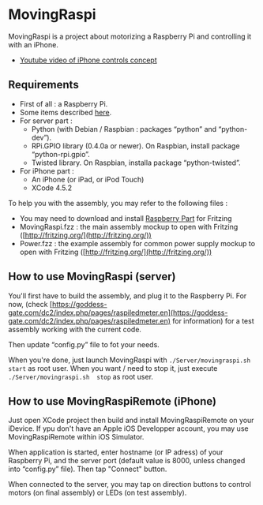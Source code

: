 MovingRaspi
===========

MovingRaspi is a project about motorizing a Raspberry Pi and controlling it with an iPhone.

* [Youtube video of iPhone controls concept](http://www.youtube.com/watch?v=zaB3agbCoIY)


Requirements
------------

* First of all : a Raspberry Pi.
* Some items described [here](https://goddess-gate.com/dc2/index.php/post/506).
* For server part :
	* Python (with Debian / Raspbian : packages “python” and “python-dev”).
	* RPi.GPIO library (0.4.0a or newer). On Raspbian, install package “python-rpi.gpio”.
	* Twisted library. On Raspbian, installa package “python-twisted”.
* For iPhone part :
	* An iPhone (or iPad, or iPod Touch)
	* XCode 4.5.2

To help you with the assembly, you may refer to the following files :

* You may need to download and install [Raspberry Part](https://github.com/adafruit/Fritzing-Library/blob/master/AdaFruit.fzbz) for Fritzing
* MovingRaspi.fzz : the main assembly mockup to open with Fritzing
  ([http://fritzing.org/](http://fritzing.org/))
* Power.fzz : the example assembly for common power supply mockup to open with Fritzing
  ([http://fritzing.org/](http://fritzing.org/))


How to use MovingRaspi (server)
-------------------------------

You'll first have to build the assembly, and plug it to the Raspberry Pi. For now, (check [https://goddess-gate.com/dc2/index.php/pages/raspiledmeter.en](https://goddess-gate.com/dc2/index.php/pages/raspiledmeter.en) for information) for a test assembly working with the current code.

Then update “config.py” file to fot your needs.

When you're done, just launch MovingRaspi with `./Server/movingraspi.sh start` as
  root user. When you want / need to stop it, just execute `./Server/movingraspi.sh  stop` as root user.


How to use MovingRaspiRemote (iPhone)
-------------------------------------

Just open XCode project then build and install MovingRaspiRemote on your iDevice. If ypu don't have an Apple iOS Developper account, you may use MovingRaspiRemote within iOS Simulator.

When application is started, enter hostname (or IP adress) of your Raspberry Pi, and the server port (default value is 8000, unless changed into “config.py” file). Then tap "Connect" button.

When connected to the server, you may tap on direction buttons to control motors (on final assembly) or LEDs (on test assembly).